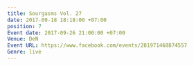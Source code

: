 ```yaml
---
title: Sourgasms Vol. 27
date: 2017-09-18 18:18:00 +07:00
position: 7
Event date: 2017-09-26 21:00:00 +07:00
Venue: DeN
Event URL: https://www.facebook.com/events/281971468874557
Genre: live
---
```


